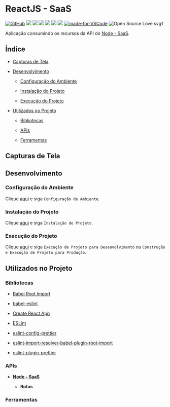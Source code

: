 # ReactJS - SaaS

[![GitHub](https://img.shields.io/github/license/mashape/apistatus.svg)](https://github.com/osvaldokalvaitir/reactjs-saas/blob/master/LICENSE)
![](https://img.shields.io/github/package-json/v/osvaldokalvaitir/reactjs-saas.svg)
![](https://img.shields.io/github/last-commit/osvaldokalvaitir/reactjs-saas.svg?color=red)
![](https://img.shields.io/github/languages/top/osvaldokalvaitir/reactjs-saas.svg?color=yellow)
![](https://img.shields.io/github/languages/count/osvaldokalvaitir/reactjs-saas.svg?color=lightgrey)
![](https://img.shields.io/github/languages/code-size/osvaldokalvaitir/reactjs-saas.svg)
![](https://img.shields.io/github/repo-size/osvaldokalvaitir/reactjs-saas.svg?color=blueviolet)
[![made-for-VSCode](https://img.shields.io/badge/Made%20for-VSCode-1f425f.svg)](https://code.visualstudio.com/)
![Open Source Love svg1](https://badges.frapsoft.com/os/v1/open-source.svg?v=103)

Aplicação consumindo os recursos da API do [Node - SaaS](https://github.com/osvaldokalvaitir/node-saas).

## Índice

- [Capturas de Tela](#capturas-de-tela)

- [Desenvolvimento](#desenvolvimento)

  - [Configuração do Ambiente](#configuração-do-ambiente)

  - [Instalação do Projeto](#instalação-do-projeto)

  - [Execução do Projeto](#execução-do-projeto)

- [Utilizados no Projeto](#utilizados-no-projeto)

  - [Bibliotecas](#bibliotecas)

  - [APIs](#apis)

  - [Ferramentas](#ferramentas)

## Capturas de Tela

## Desenvolvimento

### Configuração do Ambiente

Clique [aqui](https://github.com/osvaldokalvaitir/projects-settings/blob/master/README.md) e siga `Configuração de Ambiente`.

### Instalação do Projeto

Clique [aqui](https://github.com/osvaldokalvaitir/projects-settings/blob/master/nodejs/nodejs.md) e siga `Instalação de Projeto`.

### Execução do Projeto

Clique [aqui](https://github.com/osvaldokalvaitir/projects-settings/blob/master/nodejs/libs/create-react-app.md) e siga `Execução de Projeto para Desenvolvimento` ou `Construção e Execução de Projeto para Produção`.

## Utilizados no Projeto

### Bibliotecas

- [Babel Root Import](https://github.com/osvaldokalvaitir/projects-settings/blob/master/nodejs/libs/babel-plugin-root-import.md)

- [babel-eslint](https://github.com/osvaldokalvaitir/projects-settings/blob/master/nodejs/libs/babel-eslint.md)

- [Create React App](https://github.com/osvaldokalvaitir/projects-settings/blob/master/nodejs/libs/create-react-app.md)

- [ESLint](https://github.com/osvaldokalvaitir/projects-settings/blob/master/nodejs/libs/eslint.md)

- [eslint-config-prettier](https://github.com/osvaldokalvaitir/projects-settings/blob/master/nodejs/libs/eslint-config-prettier.md)

- [eslint-import-resolver-babel-plugin-root-import](https://github.com/osvaldokalvaitir/projects-settings/blob/master/nodejs/libs/eslint-import-resolver-babel-plugin-root-import.md)

- [eslint-plugin-prettier](https://github.com/osvaldokalvaitir/projects-settings/blob/master/nodejs/libs/eslint-plugin-prettier.md)

### APIs

- **[Node - SaaS](https://github.com/osvaldokalvaitir/node-saas)**

  - **Rotas**

### Ferramentas